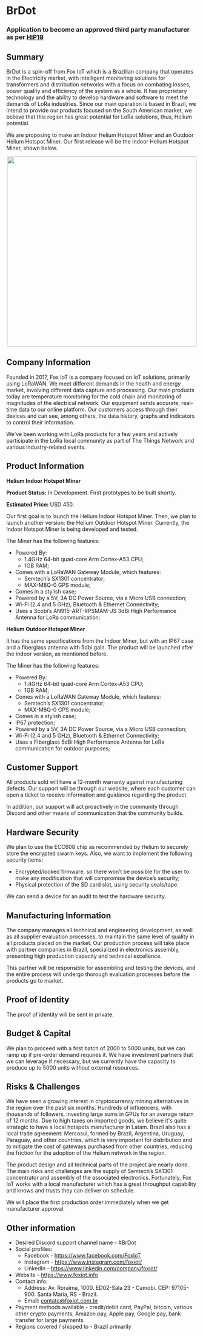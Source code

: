 # BrDot
### Application to become an approved third party manufacturer as per [HIP19](https://github.com/helium/HIP/blob/master/0019-third-party-manufacturers.md)

## Summary

BrDot is a spin-off from Fox IoT which is a Brazilian company that operates in the Electricity market, with intelligent monitoring solutions for transformers and distribution networks with a focus on combating losses, power quality and efficiency of the system as a whole. It has proprietary technology and the ability to develop hardware and software to meet the demands of LoRa industries. Since our main operation is based in Brazil, we intend to provide our products focused on the South American market, we believe that this region has great potential for LoRa solutions, thus, Helium potential.

We are proposing to make an Indoor Helium Hotspot Miner and an Outdoor Helium Hotspot Miner. Our first release will be the Indoor Helium Hotspot Miner, shown below.

<p align="center">
  <img src="https://user-images.githubusercontent.com/34654423/121244110-e180ac80-c874-11eb-83b3-90a7b491d62d.png" width="500" height="500" img align="center">
</p>

## Company Information

Founded in 2017, Fox IoT is a company focused on IoT solutions, primarily using LoRaWAN. We meet different demands in the health and energy market, involving different data capture and processing. Our main products today are temperature monitoring for the cold chain and monitoring of magnitudes of the electrical network. Our equipment sends accurate, real-time data to our online platform. Our customers access through their devices and can see, among others, the data history, graphs and indicators to control their information.

We've been working with LoRa products for a few years and actively participate in the LoRa local community as part of The Things Network and various industry-related events. 

## Product Information

**Helium Indoor Hotspot Miner**

**Product Status:** In Development. First prototypes to be built shortly.

**Estimated Price:** USD 450.

Our first goal is to launch the Helium Indoor Hotspot Miner. Then, we plan to launch another version: the Helium Outdoor Hotspot Miner. Currently, the Indoor Hotspot Miner is being developed and tested.

The Miner has the following features:

* Powered By:
   * 1.4GHz 64-bit quad-core Arm Cortex-A53 CPU;
   * 1GB RAM;
* Comes with a LoRaWAN Gateway Module, which features:
   * Semtech’s SX1301 concentrator;
   * MAX-M8Q-0 GPS module;
* Comes in a stylish case;
* Powered by a 5V, 3A DC Power Source, via a Micro USB connection;
* Wi-Fi (2.4 and 5 GHz), Bluetooth & Ethernet Connectivity;
* Uses a Scobi’s AN915-ART-RPSMAM-JS 3dBi High Performance Antenna for LoRa communication;

**Helium Outdoor Hotspot Miner**

It has the same specifications from the Indoor Miner, but with an IP67 case and a fiberglass antenna with 5dbi gain. The product will be launched after the indoor version, as mentioned before.

The Miner has the following features:

* Powered By:
   * 1.4GHz 64-bit quad-core Arm Cortex-A53 CPU;
   * 1GB RAM;
* Comes with a LoRaWAN Gateway Module, which features:
   * Semtech’s SX1301 concentrator;
   * MAX-M8Q-0 GPS module;
* Comes in a stylish case;
* IP67 protection;
* Powered by a 5V, 3A DC Power Source, via a Micro USB connection;
* Wi-Fi (2.4 and 5 GHz), Bluetooth & Ethernet Connectivity;
* Uses a FIberglass 5dBi High Performance Antenna for LoRa communication for outdoor purposes;

## Customer Support

All products sold will have a 12-month warranty against manufacturing defects. Our support will be through our website, where each customer can open a ticket to receive information and guidance regarding the product.

In addition, our support will act proactively in the community through Discord and other means of communication that the community builds.

## Hardware Security

We plan to use the ECC608 chip as recommended by Helium to securely store the encrypted swarm keys. Also, we want to implement the following security items:

* Encrypted/locked firmware, so there won’t be possible for the user to make any modification that will compromise the device’s security;
* Physical protection of the SD card slot, using security seals/tape.

We can send a device for an audit to test the hardware security.

## Manufacturing Information

The company manages all technical and engineering development, as well as all supplier evaluation processes, to maintain the same level of quality in all products placed on the market. Our production process will take place with partner companies in Brazil, specialized in electronics assembly, presenting high production capacity and technical excellence. 

This partner will be responsible for assembling and testing the devices, and the entire process will undergo thorough evaluation processes before the products go to market.

## Proof of Identity

The proof of identity will be sent in private.

## Budget & Capital

We plan to proceed with a first batch of 2000 to 5000 units, but we can ramp up if pre-order demand requires it. We have investment partners that we can leverage if necessary, but we currently have the capacity to produce up to 5000 units without external resources.

## Risks & Challenges

We have seen a growing interest in cryptocurrency mining alternatives in the region over the past six months. Hundreds of influencers, with thousands of followers, investing large sums in GPUs for an average return of 12 months. Due to high taxes on imported goods, we believe it's quite strategic to have a local hotspots manufacturer in Latam. Brazil also has a local trade agreement: Mercosul, formed by Brazil, Argentina, Uruguay, Paraguay, and other countries, which is very important for distribution and to mitigate the cost of gateways purchased from other countries, reducing the friction for the adoption of the Helium network in the region. 

The product design and all technical parts of the project are nearly done. The main risks and challenges are the supply of Semtech’s SX1301 concentrator and assembly of the associated electronics. Fortunately, Fox IoT works with a local manufacturer which has a great throughput capability and knows and trusts they can deliver on schedule. 

We will place the first production order immediately when we get manufacturer approval.

## Other information

* Desired Discord support channel name - #BrDot
* Social profiles:
   * Facebook - https://www.facebook.com/FoxIoT
   * Instagram - https://www.instagram.com/foxiot/
   * LinkedIn - https://www.linkedin.com/company/foxiot/
* Website - https://www.foxiot.info
* Contact info:
   * Address: Av. Roraima, 1000. ED02-Sala 23 - Camobi. CEP: 97105-900. Santa Maria, RS - Brazil.
   * Email: contato@foxiot.com.br
* Payment methods available - credit/debit card, PayPal, bitcoin, various other crypto payments, Amazon pay, Apple pay, Google pay, bank transfer for large payments
* Regions covered / shipped to - Brazil primarily
